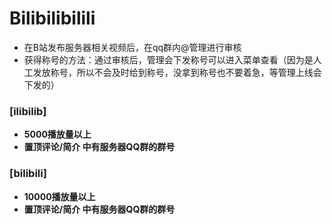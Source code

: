 # Bilibilibilili

- 在B站发布服务器相关视频后，在qq群内@管理进行审核
- 获得称号的方法：通过审核后，管理会下发称号可以进入菜单查看（因为是人工发放称号，所以不会及时给到称号，没拿到称号也不要着急，等管理上线会下发的）

### [ilibilib]

- **5000播放量以上**
- **置顶评论/简介 中有服务器QQ群的群号**

### [bilibili]

- **10000播放量以上**
- **置顶评论/简介 中有服务器QQ群的群号**